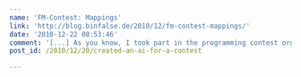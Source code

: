 ```yaml
---
name: 'FM-Contest: Mappings'
link: 'http://blog.binfalse.de/2010/12/fm-contest-mappings/'
date: '2010-12-22 08:53:46'
comment: '[...] As you know, I took part in the programming contest organized by freiesMagazin. I still presented the tactics of my bot, here is how I parse the maps. [...]'
post_id: /2010/12/20/created-an-ai-for-a-contest

---
```



